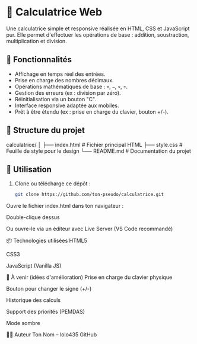 # 🧮 Calculatrice Web

Une calculatrice simple et responsive réalisée en HTML, CSS et JavaScript pur. Elle permet d'effectuer les opérations de base : addition, soustraction, multiplication et division.

## 🔧 Fonctionnalités

- Affichage en temps réel des entrées.
- Prise en charge des nombres décimaux.
- Opérations mathématiques de base : `+`, `−`, `×`, `÷`.
- Gestion des erreurs (ex : division par zéro).
- Réinitialisation via un bouton "C".
- Interface responsive adaptée aux mobiles.
- Prêt à être étendu (ex : prise en charge du clavier, bouton +/-).

## 📁 Structure du projet

calculatrice/
│
├── index.html # Fichier principal HTML
├── style.css # Feuille de style pour le design
└── README.md # Documentation du projet


## 🚀 Utilisation

1. Clone ou télécharge ce dépôt :
   ```bash
   git clone https://github.com/ton-pseudo/calculatrice.git
Ouvre le fichier index.html dans ton navigateur :

Double-clique dessus

Ou ouvre-le via un éditeur avec Live Server (VS Code recommandé)

📦 Technologies utilisées
HTML5

CSS3

JavaScript (Vanilla JS)

📌 À venir (idées d'amélioration)
Prise en charge du clavier physique

Bouton pour changer le signe (+/-)

Historique des calculs

Support des priorités (PEMDAS)

Mode sombre

🧑‍💻 Auteur
Ton Nom – lolo435 GitHub



